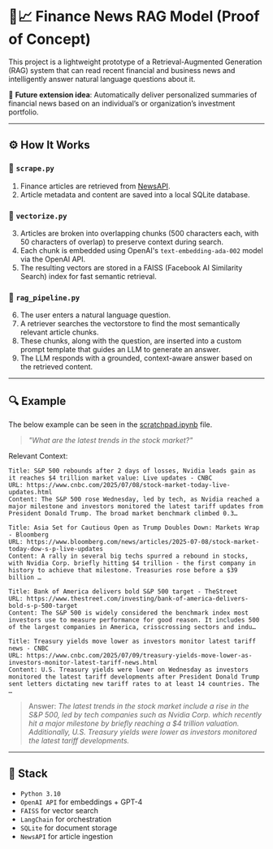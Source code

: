 # 🧠📈 Finance News RAG Model (Proof of Concept)

This project is a lightweight prototype of a Retrieval-Augmented Generation (RAG) system that can read recent financial and business news and intelligently answer natural language questions about it.

🔮 **Future extension idea**: Automatically deliver personalized summaries of financial news based on an individual’s or organization’s investment portfolio.

---

## ⚙️ How It Works

### 📰 `scrape.py`
1. Finance articles are retrieved from [NewsAPI](https://newsapi.org/).
2. Article metadata and content are saved into a local SQLite database.

### 🧩 `vectorize.py`
3. Articles are broken into overlapping chunks (500 characters each, with 50 characters of overlap) to preserve context during search.
4. Each chunk is embedded using OpenAI's `text-embedding-ada-002` model via the OpenAI API.
5. The resulting vectors are stored in a FAISS (Facebook AI Similarity Search) index for fast semantic retrieval.

### 🤖 `rag_pipeline.py`
6. The user enters a natural language question.
7. A retriever searches the vectorstore to find the most semantically relevant article chunks.
8. These chunks, along with the question, are inserted into a custom prompt template that guides an LLM to generate an answer.
9. The LLM responds with a grounded, context-aware answer based on the retrieved content.

---

## 🔍 Example

The below example can be seen in the [scratchpad.ipynb](scratchpad.ipynb) file.

> _"What are the latest trends in the stock market?"_

Relevant Context:

    Title: S&P 500 rebounds after 2 days of losses, Nvidia leads gain as it reaches $4 trillion market value: Live updates - CNBC
    URL: https://www.cnbc.com/2025/07/08/stock-market-today-live-updates.html
    Content: The S&P 500 rose Wednesday, led by tech, as Nvidia reached a major milestone and investors monitored the latest tariff updates from President Donald Trump. The broad market benchmark climbed 0.3…

    Title: Asia Set for Cautious Open as Trump Doubles Down: Markets Wrap - Bloomberg
    URL: https://www.bloomberg.com/news/articles/2025-07-08/stock-market-today-dow-s-p-live-updates
    Content: A rally in several big techs spurred a rebound in stocks, with Nvidia Corp. briefly hitting $4 trillion - the first company in history to achieve that milestone. Treasuries rose before a $39 billion …

    Title: Bank of America delivers bold S&P 500 target - TheStreet
    URL: https://www.thestreet.com/investing/bank-of-america-delivers-bold-s-p-500-target
    Content: The S&P 500 is widely considered the benchmark index most investors use to measure performance for good reason. It includes 500 of the largest companies in America, crisscrossing sectors and indu…

    Title: Treasury yields move lower as investors monitor latest tariff news - CNBC
    URL: https://www.cnbc.com/2025/07/09/treasury-yields-move-lower-as-investors-monitor-latest-tariff-news.html
    Content: U.S. Treasury yields were lower on Wednesday as investors monitored the latest tariff developments after President Donald Trump sent letters dictating new tariff rates to at least 14 countries. The …

> Answer: _The latest trends in the stock market include a rise in the S&P 500, led by tech companies such as Nvidia Corp. which recently hit a major milestone by briefly reaching a $4 trillion valuation. Additionally, U.S. Treasury yields were lower as investors monitored the latest tariff developments._

---

## 🧱 Stack

- `Python 3.10`
- `OpenAI API` for embeddings + GPT-4
- `FAISS` for vector search
- `LangChain` for orchestration
- `SQLite` for document storage
- `NewsAPI` for article ingestion

